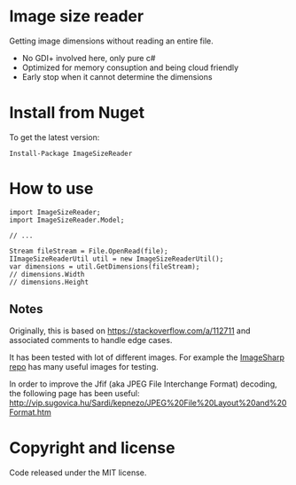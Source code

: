 # Image size reader
Getting image dimensions without reading an entire file.

- No GDI+ involved here, only pure c#
- Optimized for memory consuption and being cloud friendly
- Early stop when it cannot determine the dimensions

# Install from Nuget
To get the latest version:
```
Install-Package ImageSizeReader
```

# How to use

```
import ImageSizeReader;
import ImageSizeReader.Model;

// ...

Stream fileStream = File.OpenRead(file);
IImageSizeReaderUtil util = new ImageSizeReaderUtil();
var dimensions = util.GetDimensions(fileStream);
// dimensions.Width
// dimensions.Height
```

## Notes
Originally, this is based on https://stackoverflow.com/a/112711 and associated comments to handle edge cases.

It has been tested with lot of different images. For example the [ImageSharp repo](https://github.com/SixLabors/ImageSharp) has many useful images for testing.

In order to improve the Jfif (aka JPEG File Interchange Format) decoding, the following page has been useful:
http://vip.sugovica.hu/Sardi/kepnezo/JPEG%20File%20Layout%20and%20Format.htm

# Copyright and license
Code released under the MIT license.
